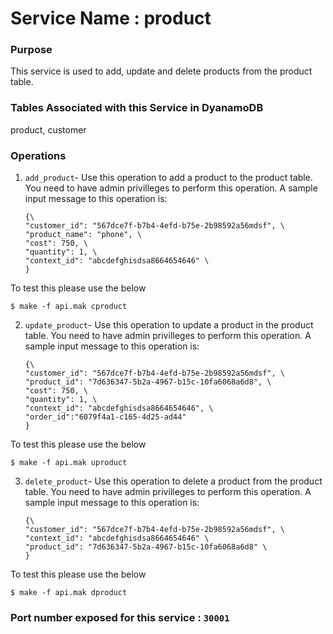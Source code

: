 # Service Name : product
### Purpose
This service is used to add, update and delete products from the product table. 

### Tables Associated with this Service in DyanamoDB
product, customer

### Operations

1. `add_product`- 
Use this operation to add a product to the product table. You need to have admin privilleges to perform this operation. A sample input message to this operation is:

    ~~~
    {\
    "customer_id": "567dce7f-b7b4-4efd-b75e-2b98592a56mdsf", \
    "product_name": "phone", \
    "cost": 750, \
    "quantity": 1, \
    "context_id": "abcdefghisdsa8664654646" \
    }
    ~~~

To test this please use the below 
  
  ~~~
  $ make -f api.mak cproduct
  ~~~  
 
2. `update_product`- 
Use this operation to update a product in the product table. You need to have admin privilleges to perform this operation. A sample input message to this operation is:

    ~~~
    {\
    "customer_id": "567dce7f-b7b4-4efd-b75e-2b98592a56mdsf", \
    "product_id": "7d636347-5b2a-4967-b15c-10fa6068a6d8", \
    "cost": 750, \
    "quantity": 1, \
    "context_id": "abcdefghisdsa8664654646", \
    "order_id":"6079f4a1-c165-4d25-ad44"
    }
    ~~~

To test this please use the below 
  
  ~~~
  $ make -f api.mak uproduct
  ~~~  
 
 3. `delete_product`- 
Use this operation to delete a product from the product table. You need to have admin privilleges to perform this operation. A sample input message to this operation is:

    ~~~
    {\
    "customer_id": "567dce7f-b7b4-4efd-b75e-2b98592a56mdsf", \
    "context_id": "abcdefghisdsa8664654646" \
    "product_id": "7d636347-5b2a-4967-b15c-10fa6068a6d8" \
    }
    ~~~

To test this please use the below 
  
  ~~~
  $ make -f api.mak dproduct
  ~~~  
  
### Port number exposed for this service : `30001`




